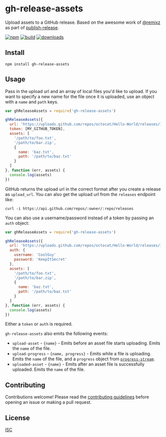 # gh-release-assets

Upload assets to a GitHub release. Based on the awesome work of [@remixz](https://github.com/remixz) as part of [publish-release](https://github.com/remixz/publish-release).

[![npm][npm-image]][npm-url]
[![build][build-image]][build-url]
[![downloads][downloads-image]][npm-url]

[npm-image]: https://img.shields.io/npm/v/gh-release-assets.svg
[npm-url]: https://www.npmjs.com/package/gh-release-assets
[build-image]: https://github.com/ungoldman/gh-release-assets/actions/workflows/tests.yml/badge.svg
[build-url]: https://github.com/ungoldman/gh-release-assets/actions/workflows/tests.yml
[downloads-image]: https://img.shields.io/npm/dm/gh-release-assets.svg

## Install

```
npm install gh-release-assets
```

## Usage

Pass in the upload url and an array of local files you'd like to upload. If you want to specify a new name for the file once it is uploaded, use an object with a `name` and `path` keys.

```js
var ghReleaseAssets = require('gh-release-assets')

ghReleaseAssets({
  url: 'https://uploads.github.com/repos/octocat/Hello-World/releases/1197692/assets{?name}',
  token: [MY_GITHUB_TOKEN],
  assets: [
    '/path/to/foo.txt',
    '/path/to/bar.zip',
    {
      name: 'baz.txt',
      path: '/path/to/baz.txt'
    }
  ]
}, function (err, assets) {
  console.log(assets)
})
```

GitHub returns the upload url in the correct format after you create a release as `upload_url`. You can also get the upload url from the `releases` endpoint like:

```
curl -i https://api.github.com/repos/:owner/:repo/releases
```

You can also use a username/password instead of a token by passing an `auth` object:

```js
var ghReleaseAssets = require('gh-release-assets')

ghReleaseAssets({
  url: 'https://uploads.github.com/repos/octocat/Hello-World/releases/1197692/assets{?name}',
  auth: {
    username: 'CoolGuy'
    password: 'KeepItSecret'
  },
  assets: [
    '/path/to/foo.txt',
    '/path/to/bar.zip',
    {
      name: 'baz.txt',
      path: '/path/to/baz.txt'
    }
  ]
}, function (err, assets) {
  console.log(assets)
})
```

Either a `token` or `auth` is required.

`gh-release-assets` also emits the following events:

* `upload-asset` - `{name}` - Emits before an asset file starts uploading. Emits the `name` of the file.
* `upload-progress` - `{name, progress}` - Emits while a file is uploading. Emits the `name` of the file, and a `progress` object from [`progress-stream`](https://github.com/freeall/progress-stream).
* `uploaded-asset` - `{name}` - Emits after an asset file is successfully uploaded. Emits the `name` of the file.

## Contributing

Contributions welcome! Please read the [contributing guidelines](CONTRIBUTING.md) before opening an issue or making a pull request.

## License

[ISC](LICENSE.md)
